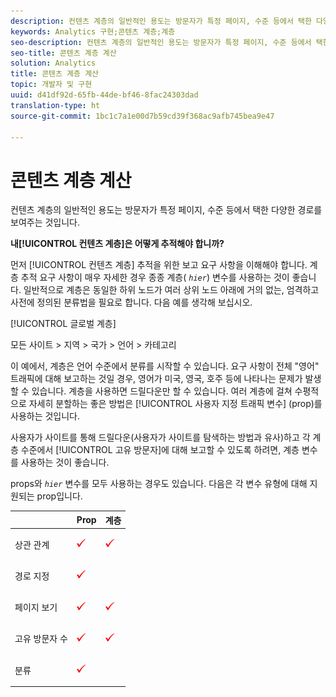 ```yaml
---
description: 컨텐츠 계층의 일반적인 용도는 방문자가 특정 페이지, 수준 등에서 택한 다양한 경로를 보여주는 것입니다.
keywords: Analytics 구현;콘텐츠 계층;계층
seo-description: 컨텐츠 계층의 일반적인 용도는 방문자가 특정 페이지, 수준 등에서 택한 다양한 경로를 보여주는 것입니다.
seo-title: 콘텐츠 계층 계산
solution: Analytics
title: 콘텐츠 계층 계산
topic: 개발자 및 구현
uuid: d41df92d-65fb-44de-bf46-8fac24303dad
translation-type: ht
source-git-commit: 1bc1c7a1e00d7b59cd39f368ac9afb745bea9e47

---
```



# 콘텐츠 계층 계산

컨텐츠 계층의 일반적인 용도는 방문자가 특정 페이지, 수준 등에서 택한 다양한 경로를 보여주는 것입니다.

**내[!UICONTROL 컨텐츠 계층]은 어떻게 추적해야 합니까?** 

먼저 [!UICONTROL 컨텐츠 계층] 추적을 위한 보고 요구 사항을 이해해야 합니다. 계층 추적 요구 사항이 매우 자세한 경우 종종 계층( *`hier`*) 변수를 사용하는 것이 좋습니다. 일반적으로 계층은 동일한 하위 노드가 여러 상위 노드 아래에 거의 없는, 엄격하고 사전에 정의된 분류법을 필요로 합니다. 다음 예를 생각해 보십시오.

[!UICONTROL 글로벌 계층]

모든 사이트 &gt; 지역 &gt; 국가 &gt; 언어 &gt; 카테고리

이 예에서, 계층은 언어 수준에서 분류를 시작할 수 있습니다. 요구 사항이 전체 "영어" 트래픽에 대해 보고하는 것일 경우, 영어가 미국, 영국, 호주 등에 나타나는 문제가 발생할 수 있습니다. 계층을 사용하면 드릴다운만 할 수 있습니다. 여러 계층에 걸쳐 수평적으로 자세히 분할하는 좋은 방법은 [!UICONTROL 사용자 지정 트래픽 변수] (prop)를 사용하는 것입니다.

사용자가 사이트를 통해 드릴다운(사용자가 사이트를 탐색하는 방법과 유사)하고 각 계층 수준에서 [!UICONTROL 고유 방문자]에 대해 보고할 수 있도록 하려면, 계층 변수를 사용하는 것이 좋습니다.

props와 *`hier`* 변수를 모두 사용하는 경우도 있습니다. 다음은 각 변수 유형에 대해 지원되는 prop입니다.

<table id="table_E960D100DA0F433A94A4B246D6EF0D0A"> 
 <thead> 
  <tr> 
   <th class="entry"> </th> 
   <th class="entry"> Prop </th> 
   <th class="entry"> 계층 </th> 
  </tr> 
 </thead>
 <tbody> 
  <tr> 
   <td> 상관 관계 </td> 
   <td> <p><img  src="assets/check-mark.png" id="image_2832E346D220429DA643B908EC10260D" /> </p> </td> 
   <td> <p><img  src="assets/check-mark.png" id="image_2A70A61A78024204B6CEE4FFF9A0851E" /> </p> </td> 
  </tr> 
  <tr> 
   <td> 경로 지정 </td> 
   <td> <p><img  src="assets/check-mark.png" id="image_EE5ED36AC75F4D648F54858D796F82BD" /> </p> </td> 
   <td> </td> 
  </tr> 
  <tr> 
   <td> 페이지 보기 </td> 
   <td> <p><img  src="assets/check-mark.png" id="image_5BB82776D41642E78C2ECFD71DD33164" /> </p> </td> 
   <td> <p><img  src="assets/check-mark.png" id="image_18F34EE8957946AF9D6C2C9B492CEDB7" /> </p> </td> 
  </tr> 
  <tr> 
   <td> 고유 방문자 수 </td> 
   <td> <p><img  src="assets/check-mark.png" id="image_A475267547B94DB4A1EEFD903B2CA1EB" /> </p> </td> 
   <td> <p><img  src="assets/check-mark.png" id="image_1E9E302D999146128CDBCE13E52BC38C" /> </p> </td> 
  </tr> 
  <tr> 
   <td> 분류 </td> 
   <td> <p><img  src="assets/check-mark.png" id="image_FC5FEFE7BA8C4475BA4F31D57302BE6B" /> </p> </td> 
   <td> </td> 
  </tr> 
 </tbody> 
</table>

